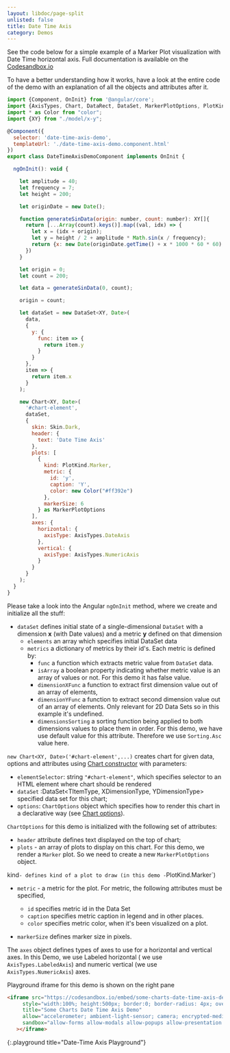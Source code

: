 ```yaml
---
layout: libdoc/page-split
unlisted: false
title: Date Time Axis
category: Demos
---
```


See the code below for a simple example of a Marker Plot visualization with Date Time horizontal axis.
Full documentation is available on the [Codesandbox.io](https://codesandbox.io/s/some-charts-date-time-axis-demo-g70khz?file=/src/app/date-time-axis-demo/date-time-axis-demo.component.ts)

To have a better understanding how it works, have a look at the entire code of the demo with an explanation of all the objects and attributes after it.

```javascript
import {Component, OnInit} from '@angular/core';
import {AxisTypes, Chart, DataRect, DataSet, MarkerPlotOptions, PlotKind, Skin} from "some-charts";
import * as Color from "color";
import {XY} from "./model/x-y";

@Component({
  selector: 'date-time-axis-demo',
  templateUrl: './date-time-axis-demo.component.html'
})
export class DateTimeAxisDemoComponent implements OnInit {

  ngOnInit(): void {

    let amplitude = 40;
    let frequency = 7;
    let height = 200;

    let originDate = new Date();

    function generateSinData(origin: number, count: number): XY[]{
      return [...Array(count).keys()].map((val, idx) => {
        let x = (idx + origin);
        let y = height / 2 + amplitude * Math.sin(x / frequency);
        return {x: new Date(originDate.getTime() + x * 1000 * 60 * 60), y: y}
      })
    }

    let origin = 0;
    let count = 200;

    let data = generateSinData(0, count);

    origin = count;

    let dataSet = new DataSet<XY, Date>(
      data,
      {
        y: {
          func: item => {
            return item.y
          }
        }
      },
      item => {
        return item.x
      }
    );

    new Chart<XY, Date>(
      '#chart-element',
      dataSet,
      {
        skin: Skin.Dark,
        header: {
          text: 'Date Time Axis'
        },
        plots: [
          {
            kind: PlotKind.Marker,
            metric: {
              id: 'y',
              caption: 'Y',
              color: new Color("#ff392e")
            },
            markerSize: 6
          } as MarkerPlotOptions
        ],
        axes: {
          horizontal: {
            axisType: AxisTypes.DateAxis
          },
          vertical: {
            axisType: AxisTypes.NumericAxis
          }
        }
      }
    );
  }
}

```

Please take a look into the Angular `ngOnInit` method, where we create and initialize all the stuff:

- `dataSet` defines initial state of a single-dimensional `DataSet` with a dimension **x** (with Date values) and a metric **y** defined on that dimension
  - `elements` an array which specifies initial DataSet data
  - `metrics` a dictionary of metrics by their id's. Each metric is defined by:
    - `func` a function which extracts metric value from `DataSet` data.
    - `isArray` a boolean property indicating whether metric value is an array of values or not. For this demo it has false value.
    - `dimensionXFunc` a function to extract first dimension value out of an array of elements,
    - `dimensionYFunc` a function to extract second dimension value out of an array of elements. Only relevant for 2D Data Sets so in this example it's undefined.
    - `dimensionsSorting` a sorting function being applied to both dimensions values to place them in order. For this demo, we have use default value for this attribute. Therefore we use `Sorting.Asc` value here.

`new Chart<XY, Date>('#chart-element',...)` creates chart for given data, options and attributes using [Chart constructor](/typedoc/classes/Chart.html) with parameters:
- `elementSelector`: string `"#chart-element"`, which specifies selector to an HTML element where chart should be rendered
- `dataSet` :DataSet<TItemType, XDimensionType, YDimensionType> specified data set for this chart;
- `options`: `ChartOptions` object which specifies how to render this chart in a declarative way (see [Chart options](/typedoc/interfaces/ChartOptions.html)).

`ChartOptions` for this demo is initialized with the following set of attributes:

- `header` attribute defines text displayed on the top of chart;
- `plots` - an array of plots to display on this chart. For this demo, we render a `Marker` plot. So we need to create a new `MarkerPlotOptions` object.

kind` - defines kind of a plot to draw (in this demo - `PlotKind.Marker`)

- `metric` - a metric for the plot. For metric, the following attributes must be specified,
  - `id` specifies metric id in the Data Set
  - `caption` specifies metric caption in legend and in other places.
  - `color` specifies metric color, when it's been visualized on a plot.

- `markerSize` defines marker size in pixels.

The `axes` object defines types of axes to use for a horizontal and vertical axes. In this Demo, we use Labeled horizontal ( we use `AxisTypes.LabeledAxis`) and numeric vertical (we use `AxisTypes.NumericAxis`) axes.

Playground iframe for this demo is shown on the right pane
```html
<iframe src="https://codesandbox.io/embed/some-charts-date-time-axis-demo-g70khz?fontsize=14&hidenavigation=1&theme=dark"
     style="width:100%; height:500px; border:0; border-radius: 4px; overflow:hidden;"
     title="Some Charts Date Time Axis Demo"
     allow="accelerometer; ambient-light-sensor; camera; encrypted-media; geolocation; gyroscope; hid; microphone; midi; payment; usb; vr; xr-spatial-tracking"
     sandbox="allow-forms allow-modals allow-popups allow-presentation allow-same-origin allow-scripts"
   ></iframe>
```
{:.playground title="Date-Time Axis Playground"}

